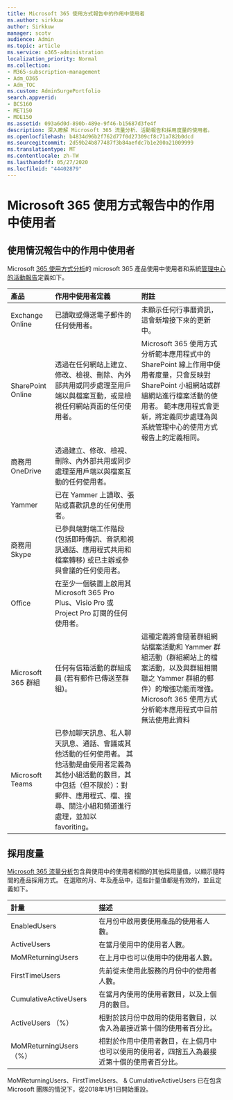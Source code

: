 ```yaml
---
title: Microsoft 365 使用方式報告中的作用中使用者
ms.author: sirkkuw
author: Sirkkuw
manager: scotv
audience: Admin
ms.topic: article
ms.service: o365-administration
localization_priority: Normal
ms.collection:
- M365-subscription-management
- Adm_O365
- Adm_TOC
ms.custom: AdminSurgePortfolio
search.appverid:
- BCS160
- MET150
- MOE150
ms.assetid: 093a6d0d-890b-489e-9f46-b15687d3fe4f
description: 深入瞭解 Microsoft 365 流量分析、活動報告和採用度量的使用者。
ms.openlocfilehash: b4834d96b2f762d77f0d27309cf8c71a782b0dcd
ms.sourcegitcommit: 2d59b24b877487f3b84aefdc7b1e200a21009999
ms.translationtype: MT
ms.contentlocale: zh-TW
ms.lasthandoff: 05/27/2020
ms.locfileid: "44402879"
---
```

# <a name="active-user-in-microsoft-365-usage-reports"></a>Microsoft 365 使用方式報告中的作用中使用者

## <a name="active-user-in-usage-reports"></a>使用情況報告中的作用中使用者

Microsoft [365 使用方式分析](usage-analytics.md)的 microsoft 365 產品使用中使用者和系統[管理中心的活動報告](../activity-reports/activity-reports.md)定義如下。 
  
|**產品**|**作用中使用者定義**|**附註**|
|:-----|:-----|:-----|
|Exchange Online  <br/> |已讀取或傳送電子郵件的任何使用者。  <br/> |未顯示任何行事曆資訊，這會新增接下來的更新中。  <br/> |
|SharePoint Online  <br/> |透過在任何網站上建立、修改、檢視、刪除、內外部共用或同步處理至用戶端以與檔案互動，或是檢視任何網站頁面的任何使用者。  <br/> |Microsoft 365 使用方式分析範本應用程式中的 SharePoint 線上作用中使用者度量，只會反映對 SharePoint 小組網站或群組網站進行檔案活動的使用者。 範本應用程式會更新，將定義同步處理為與系統管理中心的使用方式報告上的定義相同。  <br/> |
|商務用 OneDrive  <br/> |透過建立、修改、檢視、刪除、內外部共用或同步處理至用戶端以與檔案互動的任何使用者。  <br/> ||
|Yammer  <br/> |已在 Yammer 上讀取、張貼或喜歡訊息的任何使用者。  <br/> ||
|商務用 Skype  <br/> |已參與端對端工作階段 (包括即時傳訊、音訊和視訊通話、應用程式共用和檔案轉移) 或已主辦或參與會議的任何使用者。  <br/> ||
|Office  <br/> |在至少一個裝置上啟用其 Microsoft 365 Pro Plus、Visio Pro 或 Project Pro 訂閱的任何使用者。  <br/> ||
|Microsoft 365 群組  <br/> |任何有信箱活動的群組成員 (若有郵件已傳送至群組)。  <br/> |這種定義將會隨著群組網站檔案活動和 Yammer 群組活動（群組網站上的檔案活動，以及與群組相關聯之 Yammer 群組的郵件）的增強功能而增強。Microsoft 365 使用方式分析範本應用程式中目前無法使用此資料  <br/> |
|Microsoft Teams  <br/> |已參加聊天訊息、私人聊天訊息、通話、會議或其他活動的任何使用者。 其他活動是由使用者定義為其他小組活動的數目，其中包括（但不限於）：對郵件、應用程式、檔、搜尋、關注小組和頻道進行處理，並加以 favoriting。  <br/> ||
   
## <a name="adoption-metrics"></a>採用度量

[Microsoft 365 流量分析](usage-analytics.md)包含與使用中的使用者相關的其他採用量值，以顯示隨時間的產品採用方式。 在選取的月、年及產品中，這些計量值都是有效的，並且定義如下。 
  
|**計量**|**描述**|
|:-----|:-----|
|EnabledUsers  <br/> |在月份中啟用要使用產品的使用者人數。  <br/> |
|ActiveUsers  <br/> |在當月使用中的使用者人數。  <br/> |
|MoMReturningUsers  <br/> |在上月中也可以使用中的使用者人數。  <br/> |
|FirstTimeUsers  <br/> |先前從未使用此服務的月份中的使用者人數。  <br/> |
|CumulativeActiveUsers  <br/> |在當月內使用的使用者數目，以及上個月的數目。  <br/> |
|ActiveUsers （%）  <br/> |相對於該月份中啟用的使用者數目，以舍入為最接近第十個的使用者百分比。  <br/> |
|MoMReturningUsers （%）  <br/> |相對於作用中使用者數目，在上個月中也可以使用的使用者，四捨五入為最接近第十個的使用者百分比。  <br/> |
   
MoMReturningUsers、FirstTimeUsers、 &amp; CumulativeActiveUsers 已在包含 Microsoft 團隊的情況下，從2018年1月1日開始重設。
  

